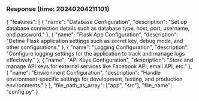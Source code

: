 ### Response (time: 20240204211101)

{
  "features": [
    {
      "name": "Database Configuration",
      "description": "Set up database connection details such as database type, host, port, username, and password."
    },
    {
      "name": "Flask App Configuration",
      "description": "Define Flask application settings such as secret key, debug mode, and other configurations."
    },
    {
      "name": "Logging Configuration",
      "description": "Configure logging settings for the application to track and manage logs effectively."
    },
    {
      "name": "API Keys Configuration",
      "description": "Store and manage API keys for external services like Facebook API, email API, etc."
    },
    {
      "name": "Environment Configuration",
      "description": "Handle environment-specific settings for development, testing, and production environments."
    }
  ],
  "file_path_as_array": ["app", "src"],
  "file_name": "config.py"
}